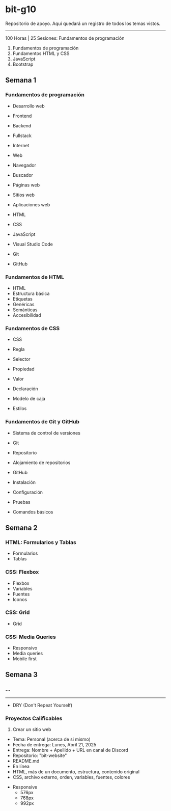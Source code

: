 # bit-g10
Repositorio de apoyo.  Aquí quedará un registro de todos los temas vistos.

---

100 Horas | 25 Sesiones: Fundamentos de programación

1. Fundamentos de programación
2. Fundamentos HTML y CSS
3. JavaScript
4. Bootstrap

## Semana 1
### Fundamentos de programación
- Desarrollo web
- Frontend
- Backend
- Fullstack
- Internet
- Web
- Navegador
- Buscador
- Páginas web
- Sitios web
- Aplicaciones web

- HTML
- CSS
- JavaScript

- Visual Studio Code
- Git
- GitHub

### Fundamentos de HTML
- HTML
- Estructura básica
- Etiquetas
- Genéricas
- Semánticas
- Accesibilidad

### Fundamentos de CSS
- CSS
- Regla
- Selector
- Propiedad
- Valor
- Declaración

- Modelo de caja

- Estilos

### Fundamentos de Git y GitHub
- Sistema de control de versiones
- Git
- Repositorio
- Alojamiento de repositorios
- GitHub

- Instalación
- Configuración
- Pruebas

- Comandos básicos

## Semana 2
### HTML: Formularios y Tablas
- Formularios
- Tablas

### CSS: Flexbox
- Flexbox
- Variables
- Fuentes
- Iconos

### CSS: Grid
- Grid

### CSS: Media Queries
- Responsivo
- Media queries
- Mobile first

## Semana 3
### ...

---

- DRY (Don't Repeat Yourself)

### Proyectos Calificables
1. Crear un sitio web
  - Tema: Personal (acerca de si mismo)
  - Fecha de entrega: Lunes, Abril 21, 2025
  - Entrega: Nombre + Apellido + URL en canal de Discord
  - Repositorio: "bit-website"
  - README.md
  - En línea
  - HTML, más de un documento, estructura, contenido original
  - CSS, archivo externo, orden, variables, fuentes, colores
  * Responsive
    - 576px
    - 768px
    - 992px
